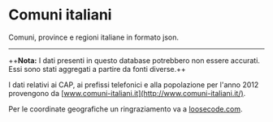 # Comuni italiani
Comuni, province e regioni italiane in formato json.

---

++**Nota:** I dati presenti in questo database potrebbero non essere accurati. Essi sono stati aggregati a partire da fonti diverse.++

I dati relativi ai CAP, ai prefissi telefonici e alla popolazione per l'anno 2012 provengono da [www.comuni-italiani.it](http://www.comuni-italiani.it/).

Per le coordinate geografiche un ringraziamento va a [loosecode.com](http://loosecode.com/).
